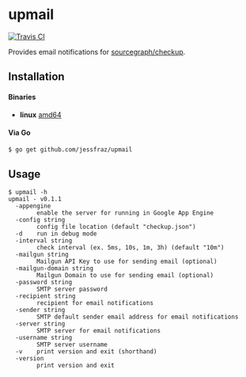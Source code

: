 # upmail

[![Travis CI](https://travis-ci.org/jessfraz/upmail.svg?branch=master)](https://travis-ci.org/jessfraz/upmail)

Provides email notifications for [sourcegraph/checkup](https://github.com/sourcegraph/checkup).

## Installation

#### Binaries

- **linux** [amd64](https://github.com/jessfraz/upmail/releases/download/v0.1.1/upmail-linux-amd64)

#### Via Go

```bash
$ go get github.com/jessfraz/upmail
```

## Usage

```console
$ upmail -h
upmail - v0.1.1
  -appengine
    	enable the server for running in Google App Engine
  -config string
    	config file location (default "checkup.json")
  -d	run in debug mode
  -interval string
    	check interval (ex. 5ms, 10s, 1m, 3h) (default "10m")
  -mailgun string
    	Mailgun API Key to use for sending email (optional)
  -mailgun-domain string
    	Mailgun Domain to use for sending email (optional)
  -password string
    	SMTP server password
  -recipient string
    	recipient for email notifications
  -sender string
    	SMTP default sender email address for email notifications
  -server string
    	SMTP server for email notifications
  -username string
    	SMTP server username
  -v	print version and exit (shorthand)
  -version
    	print version and exit
```
